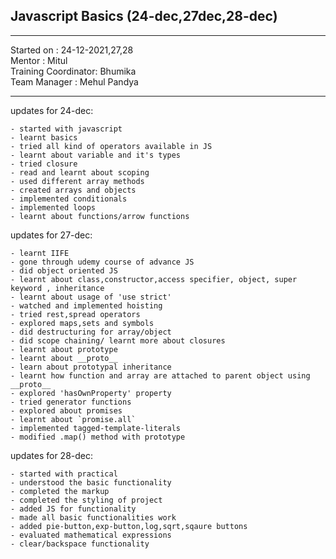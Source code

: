 ## Javascript Basics (24-dec,27dec,28-dec)

<hr>
Started on : 24-12-2021,27,28<br>
Mentor : Mitul <br>
Training Coordinator: Bhumika<br>
Team Manager : Mehul Pandya
<hr>

updates for 24-dec: <br>
    
    - started with javascript
    - learnt basics
    - tried all kind of operators available in JS
    - learnt about variable and it's types
    - tried closure
    - read and learnt about scoping
    - used different array methods
    - created arrays and objects
    - implemented conditionals
    - implemented loops
    - learnt about functions/arrow functions

updates for 27-dec: <br>

    - learnt IIFE
    - gone through udemy course of advance JS
    - did object oriented JS
    - learnt about class,constructor,access specifier, object, super keyword , inheritance
    - learnt about usage of 'use strict'
    - watched and implemented hoisting
    - tried rest,spread operators
    - explored maps,sets and symbols
    - did destructuring for array/object
    - did scope chaining/ learnt more about closures
    - learnt about prototype
    - learnt about __proto__
    - learn about prototypal inheritance
    - learnt how function and array are attached to parent object using __proto__
    - explored 'hasOwnProperty' property
    - tried generator functions
    - explored about promises
    - learnt about `promise.all`
    - implemented tagged-template-literals
    - modified .map() method with prototype

updates for 28-dec: <br>

    - started with practical
    - understood the basic functionality
    - completed the markup
    - completed the styling of project
    - added JS for functionality
    - made all basic functionalities work
    - added pie-button,exp-button,log,sqrt,sqaure buttons
    - evaluated mathematical expressions
    - clear/backspace functionality